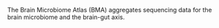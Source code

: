 The Brain Microbiome Atlas (BMA) aggregates sequencing data for the brain microbiome and the brain-gut axis.

